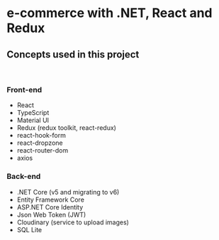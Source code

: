 # e-commerce with .NET, React and Redux

## Concepts used in this project

<br />

### Front-end

-   React
-   TypeScript
-   Material UI
-   Redux (redux toolkit, react-redux)
-   react-hook-form
-   react-dropzone
-   react-router-dom
-   axios

### Back-end

-   .NET Core (v5 and migrating to v6)
-   Entity Framework Core
-   ASP.NET Core Identity
-   Json Web Token (JWT)
-   Cloudinary (service to upload images)
-   SQL Lite
